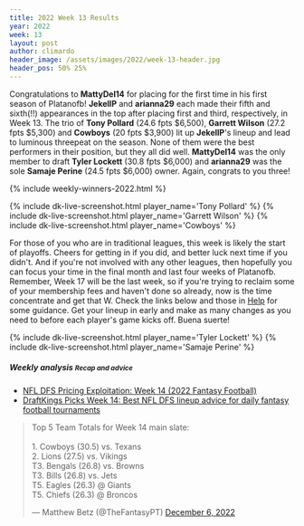 ```yaml
---
title: 2022 Week 13 Results
year: 2022
week: 13
layout: post
author: climardo
header_image: /assets/images/2022/week-13-header.jpg
header_pos: 50% 25%
---
```


Congratulations to **MattyDel14** for placing for the first time in his first season of Platanofb! **JekellP** and **arianna29** each made their fifth and sixth(!!) appearances in the top after placing first and third, respectively, in Week 13. The trio of **Tony Pollard** (24.6 fpts $6,500), **Garrett Wilson** (27.2 fpts $5,300) and **Cowboys** (20 fpts $3,900) lit up **JekellP**'s lineup and lead to luminous threepeat on the season. None of them were the best performers in their position, but they all did well. **MattyDel14** was the only member to draft **Tyler Lockett** (30.8 fpts $6,000) and **arianna29** was the sole **Samaje Perine** (24.5 fpts $6,000) owner. Again, congrats to you three!

{% include weekly-winners-2022.html %}

{% include dk-live-screenshot.html player_name='Tony Pollard' %}
{% include dk-live-screenshot.html player_name='Garrett Wilson' %}
{% include dk-live-screenshot.html player_name='Cowboys' %}

For those of you who are in traditional leagues, this week is likely the start of playoffs. Cheers for getting in if you did, and better luck next time if you didn't. And if you're not involved with any other leagues, then hopefully you can focus your time in the final month and last four weeks of Platanofb. Remember, Week 17 will be the last week, so if you're trying to reclaim some of your membership fees and haven't done so already, now is the time concentrate and get that W. Check the links below and those in [Help](/help) for some guidance. Get your lineup in early and make as many changes as you need to before each player's game kicks off. Buena suerte!

{% include dk-live-screenshot.html player_name='Tyler Lockett' %}
{% include dk-live-screenshot.html player_name='Samaje Perine' %}

##### Weekly analysis <small class="text-muted">Recap and advice</small>
- [NFL DFS Pricing Exploitation\: Week 14 (2022 Fantasy Football)](https://www.fantasypros.com/2022/12/nfl-dfs-pricing-exploitation-week-14-2022-fantasy-football/)
- [DraftKings Picks Week 14\: Best NFL DFS lineup advice for daily fantasy football tournaments](https://www.sportingnews.com/us/fantasy/news/draftkings-picks-week-14-best-nfl-dfs-lineup-advice-daily-fantasy-football/fho05nbiz091bn9nzbbmzxc2)

<blockquote class="twitter-tweet" data-dnt="true" data-theme="dark"><p lang="en" dir="ltr">Top 5 Team Totals for Week 14 main slate:<br><br>1. Cowboys (30.5) vs. Texans<br>2. Lions (27.5) vs. Vikings<br>T3. Bengals (26.8) vs. Browns<br>T3. Bills (26.8) vs. Jets<br>T5. Eagles (26.3) @ Giants<br>T5. Chiefs (26.3) @ Broncos</p>&mdash; Matthew Betz (@TheFantasyPT) <a href="https://twitter.com/TheFantasyPT/status/1600148857488228352?ref_src=twsrc%5Etfw">December 6, 2022</a></blockquote> <script async src="https://platform.twitter.com/widgets.js" charset="utf-8"></script> 